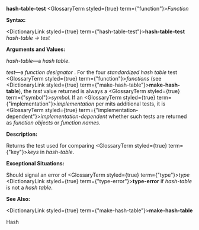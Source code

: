 **hash-table-test** <GlossaryTerm styled={true} term={"function"}><i>Function</i></GlossaryTerm> 



**Syntax:** 



<DictionaryLink styled={true} term={"hash-table-test"}><b>hash-table-test</b></DictionaryLink> *hash-table → test* 



**Arguments and Values:** 



*hash-table*—a *hash table*. 



*test*—a *function designator* . For the four *standardized hash table* test <GlossaryTerm styled={true} term={"function"}><i>functions</i></GlossaryTerm> (see <DictionaryLink styled={true} term={"make-hash-table"}><b>make-hash-table</b></DictionaryLink>), the *test* value returned is always a <GlossaryTerm styled={true} term={"symbol"}><i>symbol</i></GlossaryTerm>. If an <GlossaryTerm styled={true} term={"implementation"}><i>implementation</i></GlossaryTerm> per mits additional tests, it is <GlossaryTerm styled={true} term={"implementation-dependent"}><i>implementation-dependent</i></GlossaryTerm> whether such tests are returned as *function objects* or *function names*. 



**Description:** 



Returns the test used for comparing <GlossaryTerm styled={true} term={"key"}><i>keys</i></GlossaryTerm> in *hash-table*. 



**Exceptional Situations:** 



Should signal an error of <GlossaryTerm styled={true} term={"type"}><i>type</i></GlossaryTerm> <DictionaryLink styled={true} term={"type-error"}><b>type-error</b></DictionaryLink> if *hash-table* is not a *hash table*. 



**See Also:** 



<DictionaryLink styled={true} term={"make-hash-table"}><b>make-hash-table</b></DictionaryLink> 



Hash 



 



 



